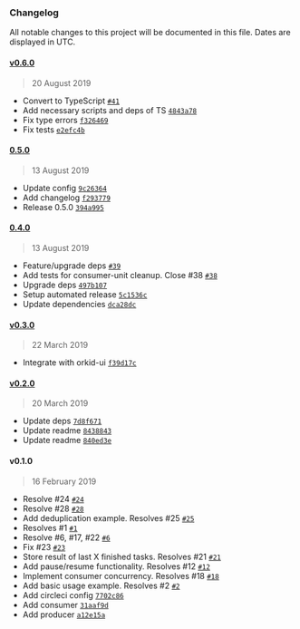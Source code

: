### Changelog

All notable changes to this project will be documented in this file. Dates are displayed in UTC.

#### [v0.6.0](https://github.com/mugli/orkid/compare/0.5.0...v0.6.0)

> 20 August 2019

- Convert to TypeScript [`#41`](https://github.com/mugli/orkid/pull/41)
- Add necessary scripts and deps of TS [`4843a78`](https://github.com/mugli/orkid/commit/4843a7884bd5d516f9b1be16d799d18640ad129f)
- Fix type errors [`f326469`](https://github.com/mugli/orkid/commit/f326469a84054b8506154f5e166e0d30f34eb0d3)
- Fix tests [`e2efc4b`](https://github.com/mugli/orkid/commit/e2efc4b096db88eb3fdfebd77272b1afb9df6543)

#### [0.5.0](https://github.com/mugli/orkid/compare/0.4.0...0.5.0)

> 13 August 2019

- Update config [`9c26364`](https://github.com/mugli/orkid/commit/9c2636492e9a994bf7a1c8bd1b99218c79a9582b)
- Add changelog [`f293779`](https://github.com/mugli/orkid/commit/f2937790e3ca8237650cadf94234e5dae7c51522)
- Release 0.5.0 [`394a995`](https://github.com/mugli/orkid/commit/394a99517b31c94f590a7ab20aab0357be611d21)

#### [0.4.0](https://github.com/mugli/orkid/compare/v0.3.0...0.4.0)

> 13 August 2019

- Feature/upgrade deps [`#39`](https://github.com/mugli/orkid/pull/39)
- Add tests for consumer-unit cleanup. Close #38 [`#38`](https://github.com/mugli/orkid/issues/38)
- Upgrade deps [`497b107`](https://github.com/mugli/orkid/commit/497b1074af1953860c161c983a61f4957eac975a)
- Setup automated release [`5c1536c`](https://github.com/mugli/orkid/commit/5c1536cdf3c7c80f760cc25acde4acae950e1cf1)
- Update dependencies [`dca28dc`](https://github.com/mugli/orkid/commit/dca28dc4a723aa36497e6489e64ba2457c963137)

#### [v0.3.0](https://github.com/mugli/orkid/compare/v0.2.0...v0.3.0)

> 22 March 2019

- Integrate with orkid-ui [`f39d17c`](https://github.com/mugli/orkid/commit/f39d17cdbba53e6129c0cbec3b38fae43fdad279)

#### [v0.2.0](https://github.com/mugli/orkid/compare/v0.1.0...v0.2.0)

> 20 March 2019

- Update deps [`7d8f671`](https://github.com/mugli/orkid/commit/7d8f6717ac998aa1f215109e5fe46f119bf04890)
- Update readme [`8438843`](https://github.com/mugli/orkid/commit/84388439297083f4dd4206015f4e39cda3f24d92)
- Update readme [`840ed3e`](https://github.com/mugli/orkid/commit/840ed3ec5c52d08f3f97262fdd37b7593ab2f3ee)

#### v0.1.0

> 16 February 2019

- Resolve #24 [`#24`](https://github.com/mugli/orkid/issues/24)
- Resolve #28 [`#28`](https://github.com/mugli/orkid/issues/28)
- Add deduplication example. Resolves #25 [`#25`](https://github.com/mugli/orkid/issues/25)
- Resolves #1 [`#1`](https://github.com/mugli/orkid/issues/1)
- Resolve #6, #17, #22 [`#6`](https://github.com/mugli/orkid/issues/6)
- Fix #23 [`#23`](https://github.com/mugli/orkid/issues/23)
- Store result of last X finished tasks. Resolves #21 [`#21`](https://github.com/mugli/orkid/issues/21)
- Add pause/resume functionality. Resolves #12 [`#12`](https://github.com/mugli/orkid/issues/12)
- Implement consumer concurrency. Resolves #18 [`#18`](https://github.com/mugli/orkid/issues/18)
- Add basic usage example. Resolves #2 [`#2`](https://github.com/mugli/orkid/issues/2)
- Add circleci config [`7702c86`](https://github.com/mugli/orkid/commit/7702c8606944bd89c0be0890c0be80528d6013b4)
- Add consumer [`31aaf9d`](https://github.com/mugli/orkid/commit/31aaf9dc222f08351d04072e1e8185119fad2eb1)
- Add producer [`a12e15a`](https://github.com/mugli/orkid/commit/a12e15a102cd35ab8cc55cae3bde5877a7bc7b2d)
